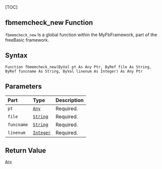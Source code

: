 [TOC]
## fbmemcheck_new Function

`fbmemcheck_new` Is a global function within the MyFbFramework, part of the freeBasic framework.
## Syntax

```freeBasic
Function fbmemcheck_new(ByVal pt As Any Ptr, ByRef file As String, ByRef funcname As String, ByVal linenum As Integer) As Any Ptr
```

## Parameters

|Part|Type|Description|
| :------------ | :------------ | :------------ |
|`pt`|[`Any`]("https://www.freebasic.net/wiki/KeyPgAny")|Required.|
|`file`|[`String`]("https://www.freebasic.net/wiki/KeyPgString")|Required.|
|`funcname`|[`String`]("https://www.freebasic.net/wiki/KeyPgString")|Required.|
|`linenum`|[`Integer`]("https://www.freebasic.net/wiki/KeyPgInteger")|Required.|

## Return Value
[`Any`]("https://www.freebasic.net/wiki/KeyPgAny")

